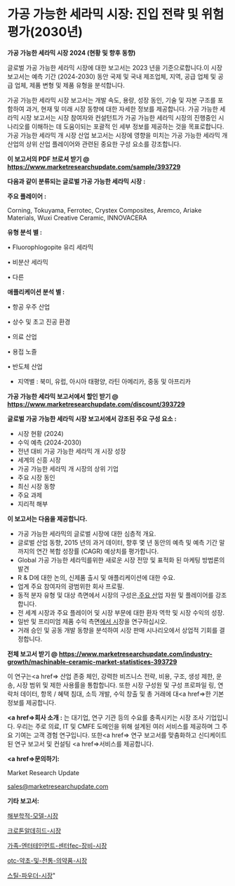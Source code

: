 # 가공 가능한 세라믹 시장: 진입 전략 및 위험 평가(2030년)

<strong>가공 가능한 세라믹 시장 2024 (현황 및 향후 동향)</strong>

글로벌 가공 가능한 세라믹 시장에 대한 보고서는 2023 년을 기준으로합니다.이 시장 보고서는 예측 기간 (2024-2030) 동안 국제 및 국내 제조업체, 지역, 공급 업체 및 공급 업체, 제품 변형 및 제품 유형을 분석합니다.

가공 가능한 세라믹 시장 보고서는 개발 속도, 용량, 성장 동인, 기술 및 자본 구조를 포함하여 과거, 현재 및 미래 시장 동향에 대한 자세한 정보를 제공합니다. 가공 가능한 세라믹 시장 보고서는 시장 참여자와 컨설턴트가 가공 가능한 세라믹 시장의 진행중인 시나리오를 이해하는 데 도움이되는 포괄적 인 세부 정보를 제공하는 것을 목표로합니다. 가공 가능한 세라믹 개 시장 산업 보고서는 시장에 영향을 미치는 가공 가능한 세라믹 개 산업의 상위 산업 플레이어와 관련된 중요한 구성 요소를 강조합니다.



<strong>이 보고서의 PDF 브로셔 받기 @ <a href=https://www.marketresearchupdate.com/sample/393729>https://www.marketresearchupdate.com/sample/393729</a></strong>



<strong>다음과 같이 분류되는 글로벌 가공 가능한 세라믹 시장 :</strong>



<strong>주요 플레이어 :</strong>

Corning, Tokuyama, Ferrotec, Crystex Composites, Aremco, Ariake Materials, Wuxi Creative Ceramic, INNOVACERA



<strong>유형 분석 별 :</strong>

• Fluorophlogopite 유리 세라믹

• 비분산 세라믹

• 다른



<strong>애플리케이션 분석 별 :</strong>

• 항공 우주 산업

• 상수 및 초고 진공 환경

• 의료 산업

• 용접 노즐

• 반도체 산업

<ul>
  <li>지역별 : 북미, 유럽, 아시아 태평양, 라틴 아메리카, 중동 및 아프리카</li>
</ul>


<strong>가공 가능한 세라믹 보고서에서 할인 받기 @ <a href=https://www.marketresearchupdate.com/discount/393729>https://www.marketresearchupdate.com/discount/393729</a></strong>



<strong>글로벌 가공 가능한 세라믹 시장 보고서에서 강조된 주요 구성 요소 :</strong>
<ul>
  <li>시장 현황 (2024)</li>
  <li>수익 예측 (2024-2030)</li>
  <li>전년 대비 가공 가능한 세라믹 개 시장 성장</li>
  <li>세계의 신흥 시장</li>
  <li>가공 가능한 세라믹 개 시장의 상위 기업</li>
  <li>주요 시장 동인</li>
  <li>최신 시장 동향</li>
  <li>주요 과제</li>
  <li>지리적 해부</li>
</ul>


<strong>이 보고서는 다음을 제공합니다.</strong>
<ul>
  <li>가공 가능한 세라믹의 글로벌 시장에 대한 심층적 개요.</li>
  <li>글로벌 산업 동향, 2015 년의 과거 데이터, 향후 몇 년 동안의 예측 및 예측 기간 말까지의 연간 복합 성장률 (CAGR) 예상치를 평가합니다.</li>
  <li>Global 가공 가능한 세라믹를위한 새로운 시장 전망 및 표적화 된 마케팅 방법론의 발견</li>
  <li>R &amp; D에 대한 논의, 신제품 출시 및 애플리케이션에 대한 수요.</li>
  <li>업계 주요 참여자의 광범위한 회사 프로필.</li>
  <li>동적 분자 유형 및 대상 측면에서 시장의 구성은<a href=> 주요 산</a>업 자원 및 플레이어를 강조합니다.</li>
  <li>전 세계 시장과 주요 플레이어 및 시장 부문에 대한 환자 역학 및 시장 수익의 성장.</li>
  <li>일반 및 프리미엄 제품 수익 측면<a href=>에서 시</a>장을 연구하십시오.</li>
  <li>거래 승인 및 공동 개발 동향을 분석하여 시장 판매 시나리오에서 상업적 기회를 결정합니다.</li>
</ul>



<strong>전체 보고서 받기 @ <a href=https://www.marketresearchupdate.com/industry-growth/machinable-ceramic-market-statistices-393729>https://www.marketresearchupdate.com/industry-growth/machinable-ceramic-market-statistices-393729</a></strong>

이 연구는<a href=> 산업 존중</a> 체인, 강력한 비즈니스 전략, 비용, 구조, 생성 제한, 운송, 시장 범위 및 제한 사용률을 통합합니다. 또한 시장 구성원 및 구성 프로파일 링, 연락처 데이터, 항목 / 혜택 침대, 소득 개발, 수익 창출 및 총 거래에 대<a href=>한 기본 </a>정보를 제공합니다.



<strong><a href=>회사 소</a>개 :</strong>
는 대기업, 연구 기관 등의 수요를 충족시키는 시장 조사 기업입니다. 우리는 주로 의료, IT 및 CMFE 도메인을 위해 설계된 여러 서비스를 제공하며 그 주요 기여는 고객 경험 연구입니다. 또한<a href=> 연구 보</a>고서를 맞춤화하고 신디케이트 된 연구 보고서 및 컨설팅 <a href=>서비스</a>를 제공합니다.



<strong><a href=>문의하기:</a></strong>

Market Research Update

sales@marketresearchupdate.com



<strong>기타 보고서:</strong>

<a href=https://www.linkedin.com/pulse/해부학적-모델-시장-현재-및-미래-성장-2029-survey-spotlight-pro-24-analysis/>해부학적-모델-시장</a>

<a href=https://www.linkedin.com/pulse/크로톤알데히드-시장-규모-및-성장-2023-trendsetters-talk-360-analysis-4wprf/>크로톤알데히드-시장</a>

<a href=https://www.linkedin.com/pulse/가족-엔터테인먼트-센터fec-장비-시장-경쟁-분석-및-성장-잠재력-vpzzf/>가족-엔터테인먼트-센터fec-장비-시장</a>

<a href=https://www.linkedin.com/pulse/otc-약초-및-전통-의약품-시장-세분화-연구-목표-고객2030년-analytics-alchemy-360-analysis-30z9f/>otc-약초-및-전통-의약품-시장</a>

<a href=https://www.linkedin.com/pulse/스틸-파우더-시장-현재-및-미래-성장-2030-market-matrix-musings-analysis-54zsf/>스틸-파우더-시장</a>"
